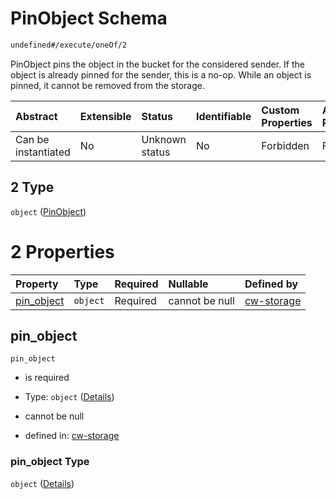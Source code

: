 # PinObject Schema

```txt
undefined#/execute/oneOf/2
```

PinObject pins the object in the bucket for the considered sender. If the object is already pinned for the sender, this is a no-op. While an object is pinned, it cannot be removed from the storage.

| Abstract            | Extensible | Status         | Identifiable | Custom Properties | Additional Properties | Access Restrictions | Defined In                                                         |
| :------------------ | :--------- | :------------- | :----------- | :---------------- | :-------------------- | :------------------ | :----------------------------------------------------------------- |
| Can be instantiated | No         | Unknown status | No           | Forbidden         | Forbidden             | none                | [cw-storage.json\*](schema/cw-storage.json "open original schema") |

## 2 Type

`object` ([PinObject](cw-storage-executemsg-oneof-pinobject.md))

# 2 Properties

| Property                   | Type     | Required | Nullable       | Defined by                                                                                                                      |
| :------------------------- | :------- | :------- | :------------- | :------------------------------------------------------------------------------------------------------------------------------ |
| [pin\_object](#pin_object) | `object` | Required | cannot be null | [cw-storage](cw-storage-executemsg-oneof-pinobject-properties-pin_object.md "undefined#/execute/oneOf/2/properties/pin_object") |

## pin\_object

`pin_object`

* is required

* Type: `object` ([Details](cw-storage-executemsg-oneof-pinobject-properties-pin_object.md))

* cannot be null

* defined in: [cw-storage](cw-storage-executemsg-oneof-pinobject-properties-pin_object.md "undefined#/execute/oneOf/2/properties/pin_object")

### pin\_object Type

`object` ([Details](cw-storage-executemsg-oneof-pinobject-properties-pin_object.md))

